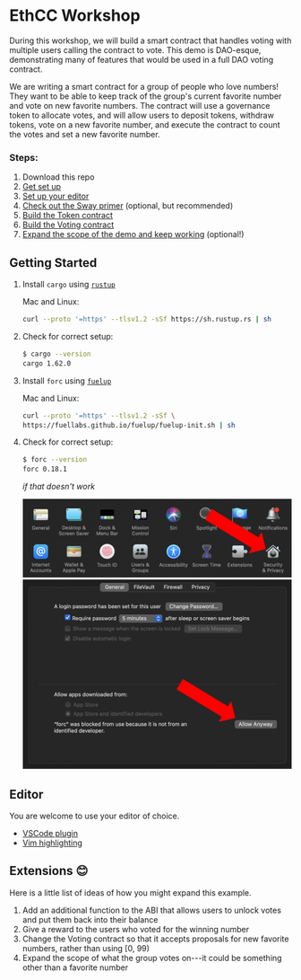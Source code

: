 # EthCC Workshop

During this workshop, we will build a smart contract that handles voting with multiple users calling the contract to vote. This demo is DAO-esque, demonstrating many of features that would be used in a full DAO voting contract.

We are writing a smart contract for a group of people who love numbers! They want to be able to keep track of the group's current favorite number and vote on new favorite numbers. The contract will use a governance token to allocate votes, and will allow users to deposit tokens, withdraw tokens, vote on a new favorite number, and execute the contract to count the votes and set a new favorite number.

### Steps:
1. Download this repo
2. [Get set up](#getting-started)
3. [Set up your editor](#editor)
4. [Check out the Sway primer](PRIMER.md) (optional, but recommended)
5. [Build the Token contract](token/README.md)
6. [Build the Voting contract](voting/README.md)
7. [Expand the scope of the demo and keep working](#extensions-😊) (optional!)

## Getting Started

1. Install `cargo` using [`rustup`](https://www.rust-lang.org/tools/install)

    Mac and Linux:
    ```bash
    curl --proto '=https' --tlsv1.2 -sSf https://sh.rustup.rs | sh
    ```

2. Check for correct setup:

    ```bash
    $ cargo --version
    cargo 1.62.0
    ```

3. Install `forc` using [`fuelup`](https://fuellabs.github.io/sway/v0.18.1/introduction/installation.html#installing-from-pre-compiled-binaries)

    Mac and Linux:
    ```bash
    curl --proto '=https' --tlsv1.2 -sSf \
    https://fuellabs.github.io/fuelup/fuelup-init.sh | sh
    ```

4. Check for correct setup:

    ```bash
    $ forc --version
    forc 0.18.1
    ```

    *if that doesn't work*

    ![open system preferences](images/system_preferences.png)
    ![click allow](images/allow_forc.png)

## Editor

You are welcome to use your editor of choice.

- [VSCode plugin](https://marketplace.visualstudio.com/items?itemName=FuelLabs.sway-vscode-plugin)
- [Vim highlighting](https://github.com/FuelLabs/sway.vim)

## Extensions 😊

Here is a little list of ideas of how you might expand this example.

1. Add an additional function to the ABI that allows users to unlock votes and put them back into their balance
2. Give a reward to the users who voted for the winning number
3. Change the Voting contract so that it accepts proposals for new favorite numbers, rather than using [0, 99)
4. Expand the scope of what the group votes on---it could be something other than a favorite number
